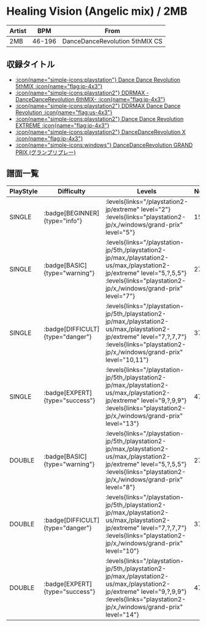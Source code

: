 # Healing Vision (Angelic mix) / 2MB

|Artist|BPM|From|
|------|---|----|
|2MB|46-196|DanceDanceRevolution 5thMIX CS|

## 収録タイトル

- [:icon{name="simple-icons:playstation"} Dance Dance Revolution 5thMIX :icon{name="flag:jp-4x3"}](/playstation-jp/5th)
- [:icon{name="simple-icons:playstation2"} DDRMAX -DanceDanceRevolution 6thMIX- :icon{name="flag:jp-4x3"}](/playstation2-jp/max)
- [:icon{name="simple-icons:playstation2"} DDRMAX Dance Dance Revolution :icon{name="flag:us-4x3"}](/playstation2-us/max)
- [:icon{name="simple-icons:playstation2"} Dance Dance Revolution EXTREME :icon{name="flag:jp-4x3"}](/playstation2-jp/extreme)
- [:icon{name="simple-icons:playstation2"} DanceDanceRevolution X :icon{name="flag:jp-4x3"}](/playstation2-jp/x)
- [:icon{name="simple-icons:windows"} DanceDanceRevolution GRAND PRIX (グランプリプレー)](/windows/grand-prix)

## 譜面一覧

|PlayStyle|Difficulty|Levels|Notes|Movie|
|---------|----------|------|-----|-----|
|SINGLE| :badge[BEGINNER]{type="info"}| :levels{links="/playstation2-jp/extreme" level="2"} :levels{links="playstation2-jp/x,/windows/grand-prix" level="5"}|153/0||
|SINGLE| :badge[BASIC]{type="warning"}| :levels{links="/playstation-jp/5th,/playstation2-jp/max,/playstation2-us/max,/playstation2-jp/extreme" level="5,?,5,5"} :levels{links="playstation2-jp/x,/windows/grand-prix" level="7"}|273/0||
|SINGLE| :badge[DIFFICULT]{type="danger"}| :levels{links="/playstation-jp/5th,/playstation2-jp/max,/playstation2-us/max,/playstation2-jp/extreme" level="7,?,7,7"} :levels{links="playstation2-jp/x,/windows/grand-prix" level="10,11"}|377/0||
|SINGLE| :badge[EXPERT]{type="success"}| :levels{links="/playstation-jp/5th,/playstation2-jp/max,/playstation2-us/max,/playstation2-jp/extreme" level="9,?,9,9"} :levels{links="playstation2-jp/x,/windows/grand-prix" level="13"}|479/0||
|DOUBLE| :badge[BASIC]{type="warning"}| :levels{links="/playstation-jp/5th,/playstation2-jp/max,/playstation2-us/max,/playstation2-jp/extreme" level="5,?,5,5"} :levels{links="playstation2-jp/x,/windows/grand-prix" level="8"}|272/0||
|DOUBLE| :badge[DIFFICULT]{type="danger"}| :levels{links="/playstation-jp/5th,/playstation2-jp/max,/playstation2-us/max,/playstation2-jp/extreme" level="7,?,7,7"} :levels{links="playstation2-jp/x,/windows/grand-prix" level="10"}|377/0||
|DOUBLE| :badge[EXPERT]{type="success"}| :levels{links="/playstation-jp/5th,/playstation2-jp/max,/playstation2-us/max,/playstation2-jp/extreme" level="9,?,9,9"} :levels{links="playstation2-jp/x,/windows/grand-prix" level="14"}|471/0||
